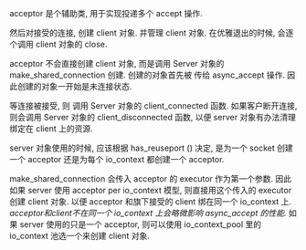 
acceptor 是个辅助类, 用于实现投递多个 accept 操作.

然后对接受的连接, 创建 client 对象. 并管理 client 对象.
在优雅退出的时候, 会逐个调用 client 对象的 close.

acceptor 不会直接创建 client 对象, 而是调用 Server 对象的 make_shared_connection 创建.
创建的对象首先被 传给 async_accept 操作. 因此创建的对象一开始是未连接状态.

等连接被接受, 则 调用 Server 对象的 client_connected 函数. 如果客户断开连接, 则会调用
Server 对象的 client_disconnected 函数, 以便 server 对象有办法清理绑定在 client 上的资源.

server 对象使用的时候, 应该根据 has_reuseport () 决定, 是为一个 socket 创建一个 acceptor
还是为每个 io_context 都创建一个 acceptor.

make_shared_connection 会传入 acceptor 的 executor 作为第一个参数. 因此如果 server 使用
acceptor per io_context 模型, 则直接用这个传入的 executor 创建 client 对象. 以便 acceptor
和旗下接受的 client 绑在同一个 io_context 上. _acceptor和client不在同一个
io_context 上会略微影响 async_accept 的性能._ 如果 server 使用的只是一个 acceptor, 则可以使用 io_context_pool 里的 io_context 池选一个来创建 client
对象.
